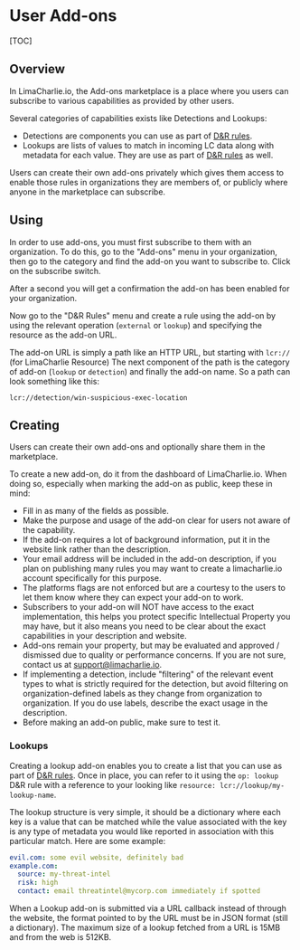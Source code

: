 # User Add-ons

[TOC]

## Overview
In LimaCharlie.io, the Add-ons marketplace is a place where you users can subscribe
to various capabilities as provided by other users.

Several categories of capabilities exists like Detections and Lookups:

* Detections are components you can use as part of [D&R rules](dr.md).
* Lookups are lists of values to match in incoming LC data along with metadata for each value. They are use as part of [D&R rules](dr.md) as well.

Users can create their own add-ons privately which gives them access to enable those
rules in organizations they are members of, or publicly where anyone in the marketplace
can subscribe.

## Using
In order to use add-ons, you must first subscribe to them with an organization.
To do this, go to the "Add-ons" menu in your organization, then go to the category
and find the add-on you want to subscribe to. Click on the subscribe switch.

After a second you will get a confirmation the add-on has been enabled for your organization.

Now go to the "D&R Rules" menu and create a rule using the add-on by using the relevant
operation (`external` or `lookup`) and specifying the resource as the add-on URL.

The add-on URL is simply a path like an HTTP URL, but starting with `lcr://` (for LimaCharlie Resource)
The next component of the path is the category of add-on (`lookup` or `detection`) and
finally the add-on name. So a path can look something like this:

```
lcr://detection/win-suspicious-exec-location
```

## Creating

Users can create their own add-ons and optionally share them in the marketplace.

To create a new add-on, do it from the dashboard of LimaCharlie.io. When doing
so, especially when marking the add-on as public, keep these in mind:

* Fill in as many of the fields as possible.
* Make the purpose and usage of the add-on clear for users not aware of the capability.
* If the add-on requires a lot of background information, put it in the website link
rather than the description.
* Your email address will be included in the add-on description, if you plan on publishing
many rules you may want to create a limacharlie.io account specifically for this purpose.
* The platforms flags are not enforced but are a courtesy to the users to let them
know where they can expect your add-on to work.
* Subscribers to your add-on will NOT have access to the exact implementation, this helps
you protect specific Intellectual Property you may have, but it also means you need to be clear
about the exact capabilities in your description and website.
* Add-ons remain your property, but may be evaluated and approved / dismissed due to
quality or performance concerns. If you are not sure, contact us at support@limacharlie.io.
* If implementing a detection, include "filtering" of the relevant event types to what is strictly
required for the detection, but avoid filtering on organization-defined labels as they change from
organization to organization. If you do use labels, describe the exact usage in the description.
* Before making an add-on public, make sure to test it.

### Lookups
Creating a lookup add-on enables you to create a list that you can use as part of [D&R rules](dr.md).
Once in place, you can refer to it using the `op: lookup` D&R rule with a reference to your looking
like `resource: lcr://lookup/my-lookup-name`.

The lookup structure is very simple, it should be a dictionary where each key is a value that
can be matched while the value associated with the key is any type of metadata you would like
reported in association with this particular match. Here are some example:

```yaml
evil.com: some evil website, definitely bad
example.com:
  source: my-threat-intel
  risk: high
  contact: email threatintel@mycorp.com immediately if spotted
```

When a Lookup add-on is submitted via a URL callback instead of through the website, the
format pointed to by the URL must be in JSON format (still a dictionary). The maximum size
of a lookup fetched from a URL is 15MB and from the web is 512KB.